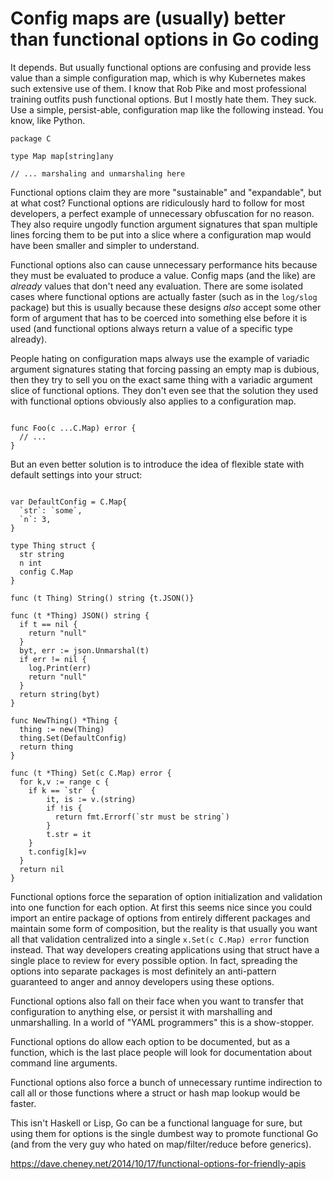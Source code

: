 # Config maps are (usually) better than functional options in Go coding

It depends. But usually functional options are confusing and provide less value than a simple configuration map, which is why Kubernetes makes such extensive use of them. I know that Rob Pike and most professional training outfits push functional options. But I mostly hate them. They suck. Use a simple, persist-able, configuration map like the following instead. You know, like Python.

```golang
package C

type Map map[string]any

// ... marshaling and unmarshaling here
```

Functional options claim they are more "sustainable" and "expandable", but at what cost? Functional options are ridiculously hard to follow for most developers, a perfect example of unnecessary obfuscation for no reason. They also require ungodly function argument signatures that span multiple lines forcing them to be put into a slice where a configuration map would have been smaller and simpler to understand.

Functional options also can cause unnecessary performance hits because they must be evaluated to produce a value. Config maps (and the like) are *already* values that don't need any evaluation. There are some isolated cases where functional options are actually faster (such as in the `log/slog` package) but this is usually because these designs *also* accept some other form of argument that has to be coerced into something else before it is used (and functional options always return a value of a specific type already).

People hating on configuration maps always use the example of variadic argument signatures stating that forcing passing an empty map is dubious, then they try to sell you on the exact same thing with a variadic argument slice of functional options. They don't even see that the solution they used with functional options obviously also applies to a configuration map.

```golang

func Foo(c ...C.Map) error {
  // ...
}
```

But an even better solution is to introduce the idea of flexible state with default settings into your struct:

```golang

var DefaultConfig = C.Map{
  `str`: `some`,
  `n`: 3,
}

type Thing struct {
  str string
  n int
  config C.Map
}

func (t Thing) String() string {t.JSON()}

func (t *Thing) JSON() string {
  if t == nil {
    return "null"
  }
  byt, err := json.Unmarshal(t)
  if err != nil {
    log.Print(err)
    return "null"
  }
  return string(byt)
}

func NewThing() *Thing {
  thing := new(Thing)
  thing.Set(DefaultConfig)
  return thing
}

func (t *Thing) Set(c C.Map) error {
  for k,v := range c {
    if k == `str` {
        it, is := v.(string)
        if !is {
          return fmt.Errorf(`str must be string`)
        }
        t.str = it
    }
    t.config[k]=v
  }
  return nil
}
```

Functional options force the separation of option initialization and validation into one function for each option. At first this seems nice since you could import an entire package of options from entirely different packages and maintain some form of composition, but the reality is that usually you want all that validation centralized into a single `x.Set(c C.Map) error` function instead. That way developers creating applications using that struct have a single place to review for every possible option. In fact, spreading the options into separate packages is most definitely an anti-pattern guaranteed to anger and annoy developers using these options.

Functional options also fall on their face when you want to transfer that configuration to anything else, or persist it with marshalling and unmarshalling. In a world of "YAML programmers" this is a show-stopper.

Functional options do allow each option to be documented, but as a function, which is the last place people will look for documentation about command line arguments.

Functional options also force a bunch of unnecessary runtime indirection to call all or those functions where a struct or hash map lookup would be faster.

This isn't Haskell or Lisp, Go can be a functional language for sure, but using them for options is the single dumbest way to promote functional Go (and from the very guy who hated on map/filter/reduce before generics).

<https://dave.cheney.net/2014/10/17/functional-options-for-friendly-apis>

